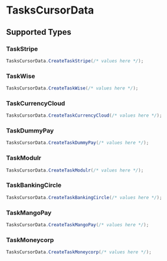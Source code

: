 # TasksCursorData


## Supported Types

### TaskStripe

```csharp
TasksCursorData.CreateTaskStripe(/* values here */);
```

### TaskWise

```csharp
TasksCursorData.CreateTaskWise(/* values here */);
```

### TaskCurrencyCloud

```csharp
TasksCursorData.CreateTaskCurrencyCloud(/* values here */);
```

### TaskDummyPay

```csharp
TasksCursorData.CreateTaskDummyPay(/* values here */);
```

### TaskModulr

```csharp
TasksCursorData.CreateTaskModulr(/* values here */);
```

### TaskBankingCircle

```csharp
TasksCursorData.CreateTaskBankingCircle(/* values here */);
```

### TaskMangoPay

```csharp
TasksCursorData.CreateTaskMangoPay(/* values here */);
```

### TaskMoneycorp

```csharp
TasksCursorData.CreateTaskMoneycorp(/* values here */);
```
